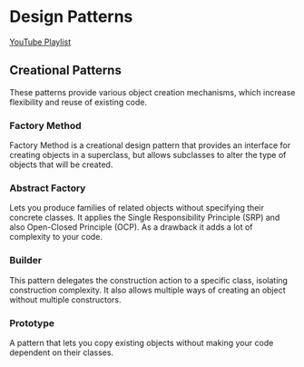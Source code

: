 # Design Patterns 

[YouTube Playlist](https://www.youtube.com/watch?v=MqddY6Ochkc&list=PLbIBj8vQhvm0VY5YrMrafWaQY2EnJ3j8H&index=1&t=0s)

## Creational Patterns
These patterns provide various object creation mechanisms, which increase flexibility and reuse of existing code.

### Factory Method
Factory Method is a creational design pattern that provides an interface for creating objects in a superclass, but allows subclasses to alter the type of objects that will be created.

### Abstract Factory
Lets you produce families of related objects without specifying their concrete classes. It applies the Single Responsibility Principle (SRP) and also Open-Closed Principle (OCP). As a drawback it adds a lot of complexity to your code.

### Builder
This pattern delegates the construction action to a specific class, isolating construction complexity. It also allows multiple ways of creating an object without multiple constructors.

### Prototype
A pattern that lets you copy existing objects without making your code dependent on their classes.